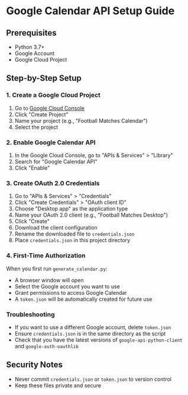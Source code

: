 # Google Calendar API Setup Guide

## Prerequisites
- Python 3.7+
- Google Account
- Google Cloud Project

## Step-by-Step Setup

### 1. Create a Google Cloud Project
1. Go to [Google Cloud Console](https://console.cloud.google.com/)
2. Click "Create Project"
3. Name your project (e.g., "Football Matches Calendar")
4. Select the project

### 2. Enable Google Calendar API
1. In the Google Cloud Console, go to "APIs & Services" > "Library"
2. Search for "Google Calendar API"
3. Click "Enable"

### 3. Create OAuth 2.0 Credentials
1. Go to "APIs & Services" > "Credentials"
2. Click "Create Credentials" > "OAuth client ID"
3. Choose "Desktop app" as the application type
4. Name your OAuth 2.0 client (e.g., "Football Matches Desktop")
5. Click "Create"
6. Download the client configuration
7. Rename the downloaded file to `credentials.json`
8. Place `credentials.json` in this project directory

### 4. First-Time Authorization
When you first run `generate_calendar.py`:
- A browser window will open
- Select the Google account you want to use
- Grant permissions to access Google Calendar
- A `token.json` will be automatically created for future use

### Troubleshooting
- If you want to use a different Google account, delete `token.json`
- Ensure `credentials.json` is in the same directory as the script
- Check that you have the latest versions of `google-api-python-client` and `google-auth-oauthlib`

## Security Notes
- Never commit `credentials.json` or `token.json` to version control
- Keep these files private and secure
